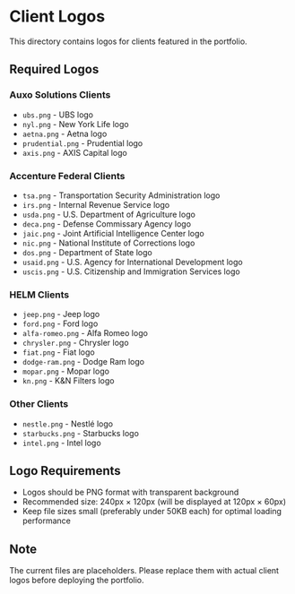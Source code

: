 # Client Logos

This directory contains logos for clients featured in the portfolio.

## Required Logos

### Auxo Solutions Clients
- `ubs.png` - UBS logo
- `nyl.png` - New York Life logo
- `aetna.png` - Aetna logo
- `prudential.png` - Prudential logo
- `axis.png` - AXIS Capital logo

### Accenture Federal Clients
- `tsa.png` - Transportation Security Administration logo
- `irs.png` - Internal Revenue Service logo
- `usda.png` - U.S. Department of Agriculture logo
- `deca.png` - Defense Commissary Agency logo
- `jaic.png` - Joint Artificial Intelligence Center logo
- `nic.png` - National Institute of Corrections logo
- `dos.png` - Department of State logo
- `usaid.png` - U.S. Agency for International Development logo
- `uscis.png` - U.S. Citizenship and Immigration Services logo

### HELM Clients
- `jeep.png` - Jeep logo
- `ford.png` - Ford logo
- `alfa-romeo.png` - Alfa Romeo logo
- `chrysler.png` - Chrysler logo
- `fiat.png` - Fiat logo
- `dodge-ram.png` - Dodge Ram logo
- `mopar.png` - Mopar logo
- `kn.png` - K&N Filters logo

### Other Clients
- `nestle.png` - Nestlé logo
- `starbucks.png` - Starbucks logo
- `intel.png` - Intel logo

## Logo Requirements
- Logos should be PNG format with transparent background
- Recommended size: 240px × 120px (will be displayed at 120px × 60px)
- Keep file sizes small (preferably under 50KB each) for optimal loading performance

## Note
The current files are placeholders. Please replace them with actual client logos before deploying the portfolio. 